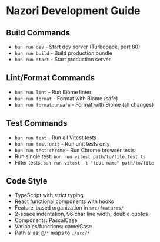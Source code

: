 # Nazori Development Guide

## Build Commands
- `bun run dev` - Start dev server (Turbopack, port 80)
- `bun run build` - Build production bundle
- `bun run start` - Start production server

## Lint/Format Commands
- `bun run lint` - Run Biome linter
- `bun run format` - Format with Biome (safe)
- `bun run format:unsafe` - Format with Biome (all changes)

## Test Commands
- `bun run test` - Run all Vitest tests
- `bun run test:unit` - Run unit tests only
- `bun run test:chrome` - Run Chrome browser tests
- Run single test: `bun run vitest path/to/file.test.ts`
- Filter tests: `bun run vitest -t "test name" path/to/file`

## Code Style
- TypeScript with strict typing
- React functional components with hooks
- Feature-based organization in `src/features/`
- 2-space indentation, 96 char line width, double quotes
- Components: PascalCase
- Variables/functions: camelCase
- Path alias: `@/*` maps to `./src/*`